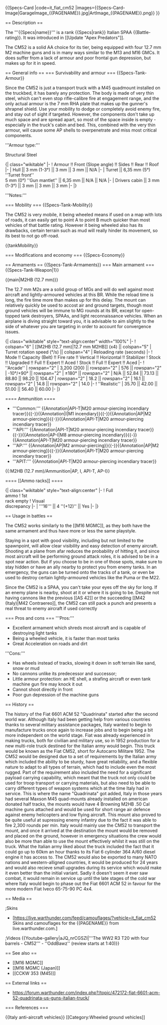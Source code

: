 {{Specs-Card
|code=it_fiat_cm52
|images={{Specs-Card-Image|GarageImage_{{PAGENAME}}.jpg|ArtImage_{{PAGENAME}}.png}}
}}

== Description ==
<!-- ''In the description, the first part should be about the history of the creation and combat usage of the vehicle, as well as its key features. In the second part, tell the reader about the ground vehicle in the game. Insert a screenshot of the vehicle, so that if the novice player does not remember the vehicle by name, he will immediately understand what kind of vehicle the article is talking about.'' -->
The '''{{Specs|name}}''' is a rank {{Specs|rank}} Italian SPAA {{Battle-rating}}. It was introduced in [[Update "Apex Predators"]].

The CM52 is a solid AA choice for its tier, being equipped with four 12.7 mm M2 machine guns and is in many ways similar to the M13 and M16 GMCs. It does suffer from a lack of armour and poor frontal gun depression, but makes up for it in speed.

== General info ==
=== Survivability and armour ===
{{Specs-Tank-Armour}}
<!-- ''Describe armour protection. Note the most well protected and key weak areas. Appreciate the layout of modules as well as the number and location of crew members. Is the level of armour protection sufficient, is the placement of modules helpful for survival in combat? If necessary use a visual template to indicate the most secure and weak zones of the armour.'' -->
Since the CM52 is just a transport truck with a M45 quadmount installed on the truckbed, it has barely any protection. The body is made of very thin steel, which can't even stop rifle-calibre fire at engagement range, and the only actual armour is the 7 mm RHA plate that makes up the gunner's shrapnel shield. Use your mobility to dodge or completely avoid enemy fire, and stay out of sight if targeted. However, the components don't take up much space and are spread apart, so most of the space inside is empty - especially in the truck's cabin and bed. This, combined with the very thin armour, will cause some AP shells to overpenetrate and miss most critical components.

'''Armour type:'''

Structural Steel <!-- The types of armour present on the vehicle and their general locations -->
<!-- Example: * Rolled homogeneous armour (Front, Side, Rear, Hull roof)
* Cast homogeneous armour (Turret, Transmission area) -->

{| class="wikitable"
|-
! Armour !! Front (Slope angle) !! Sides !! Rear !! Roof
|-
| Hull || 3 mm (1-3°) || 3 mm || 3 mm || N/A
|-
| Turret || 6,35 mm (5°) ''Turret front'' <br>5 mm (0°) ''Gun mantlet'' || 6,35 mm || N/A || N/A
|-
| Drivers cabin || 3 mm (1-3°) || 3 mm || 3 mm || 3 mm
|-
|}

'''Notes:''' <!-- Any additional notes which the user needs to be aware of -->
<!-- Example: * Suspension wheels are 20 mm thick, tracks are 30 mm thick, and torsion bars are 60 mm thick. -->

=== Mobility ===
{{Specs-Tank-Mobility}}
<!-- ''Write about the mobility of the ground vehicle. Estimate the specific power and manoeuvrability, as well as the maximum speed forwards and backwards.'' -->
The CM52 is very mobile, it being wheeled means if used on a map with lots of roads, it can easily get to point A to point B much quicker than most vehicles of that battle rating. However it being wheeled also has its drawbacks, certain terrain such as mud will really hinder its movement, so its best to not go off-road.

{{tankMobility}}

=== Modifications and economy ===
{{Specs-Economy}}

== Armaments ==
{{Specs-Tank-Armaments}}
=== Main armament ===
{{Specs-Tank-Weapon|1}}
<!-- ''Give the reader information about the characteristics of the main gun. Assess its effectiveness in a battle based on the reloading speed, ballistics and the power of shells. Do not forget about the flexibility of the fire, that is how quickly the cannon can be aimed at the target, open fire on it and aim at another enemy. Add a link to the main article on the gun: <code><nowiki>{{main|Name of the weapon}}</nowiki></code>. Describe in general terms the ammunition available for the main gun. Give advice on how to use them and how to fill the ammunition storage.'' -->
{{main|M2HB (12.7 mm)}}

The 12.7 mm M2s are a solid group of MGs and will do well against most aircraft and lightly-armoured vehicles at this BR. While the reload time is long, the fire time more than makes up for this delay. The mount can relatively quickly be used to accost air and ground targets, though most ground vehicles will be immune to MG rounds at its BR, except for open-topped tank destroyers, SPAAs, and light reconnaissance vehicles. When an airplane is diving straight toward you, it is advisable to aim slightly to the side of whatever you are targeting in order to account for convergence issues.

{| class="wikitable" style="text-align:center" width="100%"
|-
! colspan="6" | [[M2HB (12.7 mm)|12.7 mm M2HB]] (x4) || colspan="5" | Turret rotation speed (°/s) || colspan="4" | Reloading rate (seconds)
|-
! Mode !! Capacity (Belt) !! Fire rate !! Vertical !! Horizontal !! Stabilizer
! Stock !! Upgraded !! Full !! Expert !! Aced
! Stock !! Full !! Expert !! Aced
|-
! ''Arcade''
| rowspan="2" | 3,200 (200) || rowspan="2" | 576 || rowspan="2" | -10°/+90° || rowspan="2" | ±180° || rowspan="2" | N/A || 52.84 || 73.13 || 88.80 || 98.20 || 104.47
| rowspan="2" | 18.2 || rowspan="2" | 16.1 || rowspan="2" | 14.8 || rowspan="2" | 14.0
|-
! ''Realistic''
| 35.70 || 42.00 || 51.00 || 56.40 || 60.00
|-
|}

==== Ammunition ====

* '''Common:''' {{Annotation|API-T|M20 armour-piercing incendiary tracer}}{{-}}{{Annotation|I|M1 incendiary}}{{-}}{{Annotation|AP|M2 armour-piercing}}{{-}}{{Annotation|API-T|M20 armour-piercing incendiary tracer}}
* '''API:''' {{Annotation|API-T|M20 armour-piercing incendiary tracer}}{{-}}{{Annotation|AP-I|M8 armour-piercing incendiary}}{{-}}{{Annotation|API-T|M20 armour-piercing incendiary tracer}}
* '''AP:''' {{Annotation|AP|M2 armour-piercing}}{{-}}{{Annotation|AP|M2 armour-piercing}}{{-}}{{Annotation|API-T|M20 armour-piercing incendiary tracer}}
* '''APIT:''' {{Annotation|API-T|M20 armour-piercing incendiary tracer}}

{{:M2HB (12.7 mm)/Ammunition|AP, I, API-T, AP-I}}

==== [[Ammo racks]] ====
<!-- [[File:Ammoracks_{{PAGENAME}}.png|right|thumb|x250px|[[Ammo racks]] of the {{PAGENAME}}]] -->
<!-- '''Last updated:''' -->
{| class="wikitable" style="text-align:center"
|-
! Full<br>ammo
! 1st<br>rack empty
! Visual<br>discrepancy
|-
| '''16''' || 4&nbsp;''(+12)'' || Yes
|-
|}

== Usage in battles ==
<!-- ''Describe the tactics of playing in the vehicle, the features of using vehicles in the team and advice on tactics. Refrain from creating a "guide" - do not impose a single point of view but instead give the reader food for thought. Describe the most dangerous enemies and give recommendations on fighting them. If necessary, note the specifics of the game in different modes (AB, RB, SB).'' -->
The CM52 works similarly to the [[M16 MGMC]], as they both have the same armament and thus have more or less the same playstyle.

Staying in a spot with good visibility, including but not limited to the spawnpoint, will allow clear visibility and easy detection of enemy aircraft. Shooting at a plane from afar reduces the probability of hitting it, and since most aircraft will be performing ground attack roles, it is advised to be in a spot near action. But if you choose to be in one of those spots, make sure to stay hidden or have an ally nearby to protect you from enemy tanks. In an emergency, the guns can be turned onto the tracks of a tank, or even be used to destroy certain lightly-armoured vehicles like the Puma or the M22.

Since the CM52 is a SPAA, you can't take your eyes off the sky for long. If an enemy plane is nearby, shoot at it or where it is going to be. Despite not having cannons like the previous [[AS 42]] or the succeeding [[M42 (Italy)|M42 Contraereo]], the CM52 can still pack a punch and presents a real threat to enemy aircraft if used correctly

=== Pros and cons ===
'''Pros:'''

* Excellent armament which shreds most aircraft and is capable of destroying light tanks
* Being a wheeled vehicle, it is faster than most tanks
* Great Acceleration on roads and dirt

'''Cons:'''

* Has wheels instead of tracks, slowing it down in soft terrain like sand, snow or mud
* No cannons unlike its predecessor and successor;
* Little armour protection: an HE shell, a strafing aircraft or even tank machine gun fire may knock it out
* Cannot shoot directly in front
* Poor gun depression of the machine guns

== History ==
<!-- ''Describe the history of the creation and combat usage of the vehicle in more detail than in the introduction. If the historical reference turns out to be too long, take it to a separate article, taking a link to the article about the vehicle and adding a block "/History" (example: <nowiki>https://wiki.warthunder.com/(Vehicle-name)/History</nowiki>) and add a link to it here using the <code>main</code> template. Be sure to reference text and sources by using <code><nowiki><ref></ref></nowiki></code>, as well as adding them at the end of the article with <code><nowiki><references /></nowiki></code>. This section may also include the vehicle's dev blog entry (if applicable) and the in-game encyclopedia description (under <code><nowiki>=== In-game description ===</nowiki></code>, also if applicable).'' -->
The history of the Fiat 6601 ACM 52 "Quadrinata" started after the second world war. Although Italy had been getting help from various countries thanks to several military assistance packages, Italy wanted to begin to manufacture trucks once again to increase jobs and to begin being a bit more independent on the world stage. Fiat was already experienced in making trucks, both for civilian and military use, so in 1952 production for a new multi-role truck destined for the Italian army would begin. This truck would be known as the Fiat CM52, short for Autocarro Militare 1952. The CM52 would be designed due to a set of requirements by the Italian army which included the ability to be sturdy, have great reliability, and a flexible nature to adapt to all types of terrain, which had to include even the most rugged. Part of the requirement also included the need for a significant payload carrying capability, which meant that the truck not only could be used for troop transport or carrying materials, but also need to be able to carry different types of weapon systems which at the time Italy had in service. This is where the name "Quadrinata" got added, Italy in those years had several Maxson M45 quad-mounts already installed on american donated half tracks, the mounts would have 4 Browning M2HB .50 Cal machine guns attached and would be used for short range air defence against enemy helicopters and low flying aircraft. This mount also proved to be quite useful at supressing enemy infantry due to the fact it was able to fire 2,300 rounds per min. Italy would mainly use the CM52 to transport the mount, and once it arrived at the destination the mount would be removed and placed on the ground, however in emergency situations the crew would also be more than able to use the mount effectively whilst it was still on the truck. What the Italian army liked about the truck included the fact that it could go up to 60km an hour thanks to its Fiat 6 cylinder 364 A/60 diesel engine it has access to. The CM52 would also be exported to many NATO nations and western-alligned countries, it would be produced for 24 years and would also recieve small upgrades during its service which would make it even better than the initial variant. Sadly it doesn't seem it ever saw combat, it would remain in service up until the late stages of the cold war where Italy would begin to phase out the Fiat 6601 ACM 52 in favour for the more modern Fiat Iveco 65-75-90 PC 4x4.

== Media ==
<!-- ''Excellent additions to the article would be video guides, screenshots from the game, and photos.'' -->

;Skins

* [https://live.warthunder.com/feed/camouflages/?vehicle=it_fiat_cm52 Skins and camouflages for the {{PAGENAME}} from live.warthunder.com.]

;Videos
{{Youtube-gallery|aJQ_nrCGSZI|'''The WW2 R3 T20 with four barrels - CM52''' - ''OddBawz'' (review starts at 1:40)}}

== See also ==
<!-- ''Links to the articles on the War Thunder Wiki that you think will be useful for the reader, for example:''
* ''reference to the series of the vehicles;''
* ''links to approximate analogues of other nations and research trees.'' -->

* [[M16 MGMC]]
* [[M16 MGMC (Japan)]]
* [[CCKW 353 (M45)]]

== External links ==
<!-- ''Paste links to sources and external resources, such as:''
* ''topic on the official game forum;''
* ''other literature.'' -->
<!--''Paste links to sources and external resources, such as:-->

* https://forum.warthunder.com/index.php?/topic/472172-fiat-6601-acm-52-quadrinata-us-guns-italian-truck/

=== References ===
<references />

{{Italy anti-aircraft vehicles}}
[[Category:Wheeled ground vehicles]]